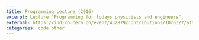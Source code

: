 ```yaml
---
title: Programming Lecture (2016)
excerpt: Lecture "Programming for todays physicists and engineers".
external: https://indico.cern.ch/event/432879/contributions/1076327/attachments/1218993/1781065/programming_isotdaq.pdf
categories: code other
---
```

